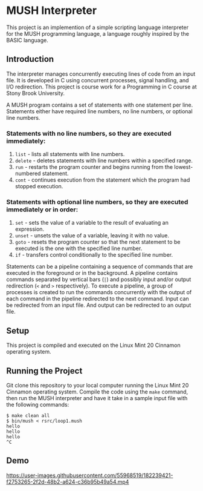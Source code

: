 # MUSH Interpreter
This project is an implemention of a simple scripting language interpreter for the MUSH programming language, a language roughly inspired by the BASIC language.

## Introduction
The interpreter manages concurrently executing lines of code from an input file. It is developed in C using concurrent processes, signal handling, and I/O redirection. This project is course work for a Programming in C course at Stony Brook University.

A MUSH program contains a set of statements with one statement per line. Statements either have required line numbers, no line numbers, or optional line numbers.

### Statements with no line numbers, so they are executed immediately: 

1. `list` - lists all statements with line numbers.
2. `delete` - deletes statements with line numbers within a specified range.
3. `run` - restarts the program counter and begins running from the lowest-numbered statement.
4. `cont` - continues execution from the statement which the program had stopped execution.

### Statements with optional line numbers, so they are executed immediately or in order:
1. `set` - sets the value of a variable to the result of evaluating an expression.
2. `unset` - unsets the value of a variable, leaving it with no value.
3. `goto` - resets the program counter so that the next statement to be executed is the one with the specified line number.
4. `if` - transfers control conditionally to the specified line number.

Statements can be a pipeline containing a sequence of commands that are executed in the foreground or in the background. A pipeline contains commands separated by vertical bars (`|`) and possibly input and/or output redirection (`<` and `>` respectively). To execute a pipeline, a group of processes is created to run the commands concurrently with the output of each command in the pipeline redirected to the next command. Input can be redirected from an input file. And output can be redirected to an output file. 

## Setup
This project is compiled and executed on the Linux Mint 20 Cinnamon operating system.

## Running the Project
Git clone this repository to your local computer running the Linux Mint 20 Cinnamon operating system. Compile the code using the `make` command, then run the MUSH interpreter and have it take in a sample input file with the following commands:
```
$ make clean all
$ bin/mush < rsrc/loop1.mush
hello
hello
hello
^C
```

## Demo
https://user-images.githubusercontent.com/55968519/182239421-f2753265-2f2d-48b2-a624-c36b95b49a54.mp4
